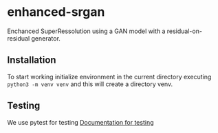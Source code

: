 # enhanced-srgan

Enchanced SuperRessolution using a GAN model with a residual-on-residual generator.


## Installation
To start working initialize environment in the current directory executing
```python3 -m venv venv``` and this will create a directory venv.

## Testing
We use pytest for testing [Documentation for testing](https://docs.pytest.org/en/7.1.x/)